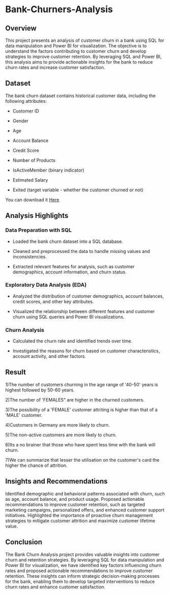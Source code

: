 # Bank-Churners-Analysis
## Overview
This project presents an analysis of customer churn in a bank using SQL for data manipulation and Power BI for visualization. The objective is to understand the factors contributing to customer churn and develop strategies to improve customer retention. By leveraging SQL and Power BI, this analysis aims to provide actionable insights for the bank to reduce churn rates and increase customer satisfaction.

## Dataset
The bank churn dataset contains historical customer data, including the following attributes:

- Customer ID

- Gender

- Age

- Account Balance

- Credit Score

- Number of Products

- IsActiveMember (binary indicator)

- Estimated Salary

- Exited (target variable - whether the customer churned or not)

You can download it [Here](https://github.com/Oluchiumeh/Bank-Churn/blob/main/ChurnModelling.csv)

## Analysis Highlights

### Data Preparation with SQL

- Loaded the bank churn dataset into a SQL database.

- Cleaned and preprocessed the data to handle missing values and inconsistencies.

- Extracted relevant features for analysis, such as customer demographics, account information, and churn status.

### Exploratory Data Analysis (EDA)

- Analyzed the distribution of customer demographics, account balances, credit scores, and other key attributes.

- Visualized the relationship between different features and customer churn using SQL queries and Power BI visualizations.

### Churn Analysis

- Calculated the churn rate and identified trends over time.

- Investigated the reasons for churn based on customer characteristics, account activity, and other factors.

## Result

1)The number of customers churning in the age range of '40-50' years is highest followed by 50-60 years.

2)The number of 'FEMALES" are higher in the churned customers.

3)The possibility of a 'FEMALE' customer attriting is higher than that of a 'MALE' customer.

4)Customers in Germany are more likely to churn.

5)The non-active customers are more likely to churn.

6)Its a no brainer that those who have spent less time with the bank will churn.

7)We can summarize that lesser the utilisation on the customer's card the higher the chance of attrition.

## Insights and Recommendations
Identified demographic and behavioral patterns associated with churn, such as age, account balance, and product usage.
Proposed actionable recommendations to improve customer retention, such as targeted marketing campaigns, personalized offers, and enhanced customer support initiatives.
Highlighted the importance of proactive churn management strategies to mitigate customer attrition and maximize customer lifetime value.

## Conclusion
The Bank Churn Analysis project provides valuable insights into customer churn and retention strategies. By leveraging SQL for data manipulation and Power BI for visualization, we have identified key factors influencing churn rates and proposed actionable recommendations to improve customer retention. These insights can inform strategic decision-making processes for the bank, enabling them to develop targeted interventions to reduce churn rates and enhance customer satisfaction.






